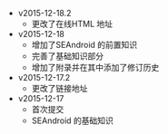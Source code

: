 + v2015-12-18.2
    * 更改了在线HTML 地址
+ v2015-12-18
    * 增加了SEAndroid 的前置知识
    * 完善了基础知识部分
    * 增加了附录并在其中添加了修订历史
+ v2015-12-17.2
    * 更改了链接地址
+ v2015-12-17
    * 首次提交
    * SEAndroid 的基础知识


